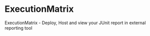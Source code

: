 # ExecutionMatrix
ExecutionMatrix - Deploy, Host and view your JUnit report in external reporting tool
